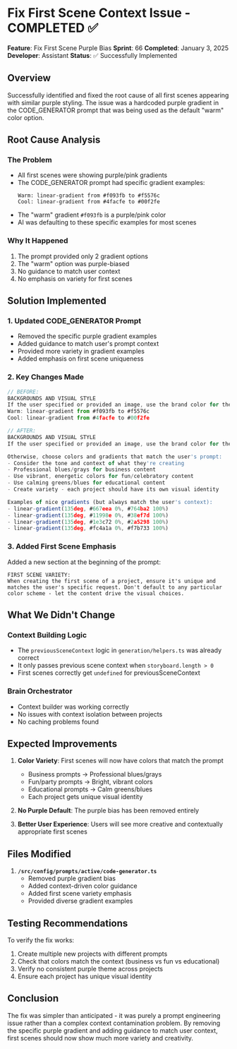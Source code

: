 # Fix First Scene Context Issue - COMPLETED ✅

**Feature**: Fix First Scene Purple Bias
**Sprint**: 66
**Completed**: January 3, 2025
**Developer**: Assistant
**Status**: ✅ Successfully Implemented

## Overview

Successfully identified and fixed the root cause of all first scenes appearing with similar purple styling. The issue was a hardcoded purple gradient in the CODE_GENERATOR prompt that was being used as the default "warm" color option.

## Root Cause Analysis

### The Problem
- All first scenes were showing purple/pink gradients
- The CODE_GENERATOR prompt had specific gradient examples:
  ```
  Warm: linear-gradient from #f093fb to #f5576c
  Cool: linear-gradient from #4facfe to #00f2fe
  ```
- The "warm" gradient `#f093fb` is a purple/pink color
- AI was defaulting to these specific examples for most scenes

### Why It Happened
1. The prompt provided only 2 gradient options
2. The "warm" option was purple-biased
3. No guidance to match user context
4. No emphasis on variety for first scenes

## Solution Implemented

### 1. Updated CODE_GENERATOR Prompt
- Removed the specific purple gradient examples
- Added guidance to match user's prompt context
- Provided more variety in gradient examples
- Added emphasis on first scene uniqueness

### 2. Key Changes Made

```typescript
// BEFORE:
BACKGROUNDS AND VISUAL STYLE
If the user specified or provided an image, use the brand color for the background. if not available, use dynamic gradients for backgrounds such as:
Warm: linear-gradient from #f093fb to #f5576c
Cool: linear-gradient from #4facfe to #00f2fe

// AFTER:
BACKGROUNDS AND VISUAL STYLE
If the user specified or provided an image, use the brand color for the background. 

Otherwise, choose colors and gradients that match the user's prompt:
- Consider the tone and context of what they're creating
- Professional blues/grays for business content
- Use vibrant, energetic colors for fun/celebratory content
- Use calming greens/blues for educational content
- Create variety - each project should have its own visual identity

Examples of nice gradients (but always match the user's context):
- linear-gradient(135deg, #667eea 0%, #764ba2 100%)
- linear-gradient(135deg, #11998e 0%, #38ef7d 100%)
- linear-gradient(135deg, #1e3c72 0%, #2a5298 100%)
- linear-gradient(135deg, #fc4a1a 0%, #f7b733 100%)
```

### 3. Added First Scene Emphasis
Added a new section at the beginning of the prompt:
```
FIRST SCENE VARIETY:
When creating the first scene of a project, ensure it's unique and matches the user's specific request. Don't default to any particular color scheme - let the content drive the visual choices.
```

## What We Didn't Change

### Context Building Logic
- The `previousSceneContext` logic in `generation/helpers.ts` was already correct
- It only passes previous scene context when `storyboard.length > 0`
- First scenes correctly get `undefined` for previousSceneContext

### Brain Orchestrator
- Context builder was working correctly
- No issues with context isolation between projects
- No caching problems found

## Expected Improvements

1. **Color Variety**: First scenes will now have colors that match the prompt
   - Business prompts → Professional blues/grays
   - Fun/party prompts → Bright, vibrant colors
   - Educational prompts → Calm greens/blues
   - Each project gets unique visual identity

2. **No Purple Default**: The purple bias has been removed entirely

3. **Better User Experience**: Users will see more creative and contextually appropriate first scenes

## Files Modified

1. **`/src/config/prompts/active/code-generator.ts`**
   - Removed purple gradient bias
   - Added context-driven color guidance
   - Added first scene variety emphasis
   - Provided diverse gradient examples

## Testing Recommendations

To verify the fix works:
1. Create multiple new projects with different prompts
2. Check that colors match the context (business vs fun vs educational)
3. Verify no consistent purple theme across projects
4. Ensure each project has unique visual identity

## Conclusion

The fix was simpler than anticipated - it was purely a prompt engineering issue rather than a complex context contamination problem. By removing the specific purple gradient and adding guidance to match user context, first scenes should now show much more variety and creativity.